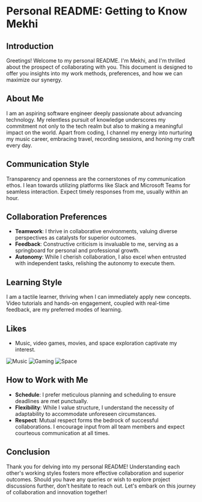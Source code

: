 # Personal README: Getting to Know Mekhi

## Introduction
Greetings! Welcome to my personal README. I'm Mekhi, and I'm thrilled about the prospect of collaborating with you. This document is designed to offer you insights into my work methods, preferences, and how we can maximize our synergy.

## About Me
I am an aspiring software engineer deeply passionate about advancing technology. My relentless pursuit of knowledge underscores my commitment not only to the tech realm but also to making a meaningful impact on the world. Apart from coding, I channel my energy into nurturing my music career, embracing travel, recording sessions, and honing my craft every day.

## Communication Style
Transparency and openness are the cornerstones of my communication ethos. I lean towards utilizing platforms like Slack and Microsoft Teams for seamless interaction. Expect timely responses from me, usually within an hour.

## Collaboration Preferences
- **Teamwork**: I thrive in collaborative environments, valuing diverse perspectives as catalysts for superior outcomes.
- **Feedback**: Constructive criticism is invaluable to me, serving as a springboard for personal and professional growth.
- **Autonomy**: While I cherish collaboration, I also excel when entrusted with independent tasks, relishing the autonomy to execute them.

## Learning Style
I am a tactile learner, thriving when I can immediately apply new concepts. Video tutorials and hands-on engagement, coupled with real-time feedback, are my preferred modes of learning.

## Likes
- Music, video games, movies, and space exploration captivate my interest.

![Music](https://i1.sndcdn.com/avatars-96gqty0EGZSsh4pQ-dJogPg-t240x240.jpg)
![Gaming](https://www.leetdesk.com/_next/image?url=https%3A%2F%2Fimages.prismic.io%2Fleetdesk%2F37888785-fa43-4243-ae48-2a9ca2f35ff0_atmosphaerisches-gamer-zimmer.jpg%3Fauto%3Dcompress%2Cformat&w=3840&q=75)
![Space](https://cdn.mos.cms.futurecdn.net/9UmWCbyxpKaEGXjwFG7dXo-1200-80.jpg)

## How to Work with Me
- **Schedule**: I prefer meticulous planning and scheduling to ensure deadlines are met punctually.
- **Flexibility**: While I value structure, I understand the necessity of adaptability to accommodate unforeseen circumstances.
- **Respect**: Mutual respect forms the bedrock of successful collaborations. I encourage input from all team members and expect courteous communication at all times.

## Conclusion
Thank you for delving into my personal README! Understanding each other's working styles fosters more effective collaboration and superior outcomes. Should you have any queries or wish to explore project discussions further, don't hesitate to reach out. Let's embark on this journey of collaboration and innovation together!

